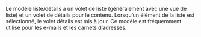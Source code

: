 ﻿Le modèle liste/détails a un volet de liste (généralement avec une vue de liste) et un volet de détails pour le contenu. Lorsqu’un élément de la liste est sélectionné, le volet détails est mis à jour. Ce modèle est fréquemment utilisé pour les e-mails et les carnets d’adresses.